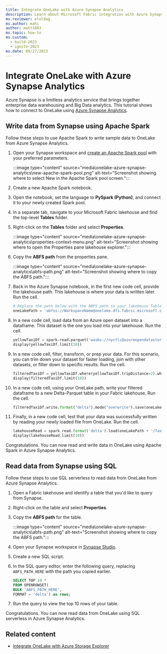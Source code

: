 ```yaml
---
title: Integrate OneLake with Azure Synapse Analytics
description: Learn about Microsoft Fabric integration with Azure Synapse Analytics, including how to read and write data into Fabric using Azure Synapse Spark pool.
ms.reviewer: eloldag
ms.author: mahi
author: matt1883
ms.topic: how-to
ms.custom:
  - build-2023
  - ignite-2023
ms.date: 09/27/2023
---
```


# Integrate OneLake with Azure Synapse Analytics

Azure Synapse is a limitless analytics service that brings together enterprise data warehousing and Big Data analytics. This tutorial shows how to connect to OneLake using [Azure Synapse Analytics](/azure/synapse-analytics/).

## Write data from Synapse using Apache Spark

Follow these steps to use Apache Spark to write sample data to OneLake from Azure Synapse Analytics.

1. Open your Synapse workspace and [create an Apache Spark pool](/azure/synapse-analytics/quickstart-create-apache-spark-pool-studio) with your preferred parameters.

   :::image type="content" source="media\onelake-azure-synapse-analytics\new-apache-spark-pool.png" alt-text="Screenshot showing where to select New in the Apache Spark pool screen.":::

1. Create a new Apache Spark notebook.

1. Open the notebook, set the language to **PySpark (Python)**, and connect it to your newly created Spark pool.

1. In a separate tab, navigate to your Microsoft Fabric lakehouse and find the top-level **Tables** folder.

1. Right-click on the **Tables** folder and select **Properties**.

   :::image type="content" source="media\onelake-azure-synapse-analytics\properties-context-menu.png" alt-text="Screenshot showing where to open the Properties pane lakehouse explorer.":::

1. Copy the **ABFS path** from the properties pane.

   :::image type="content" source="media\onelake-azure-synapse-analytics\abfs-path.png" alt-text="Screenshot showing where to copy the ABFS path.":::

1. Back in the Azure Synapse notebook, in the first new code cell, provide the lakehouse path. This lakehouse is where your data is written later. Run the cell.

   ```python
   # Replace the path below with the ABFS path to your lakehouse Tables folder. 
   oneLakePath = 'abfss://WorkspaceName@onelake.dfs.fabric.microsoft.com/LakehouseName.lakehouse/Tables'
   ```

1. In a new code cell, load data from an Azure open dataset into a dataframe. This dataset is the one you load into your lakehouse. Run the cell.

   ```python
   yellowTaxiDf = spark.read.parquet('wasbs://nyctlc@azureopendatastorage.blob.core.windows.net/yellow/puYear=2018/puMonth=2/*.parquet')
   display(yellowTaxiDf.limit(10))
   ```

1. In a new code cell, filter, transform, or prep your data. For this scenario, you can trim down your dataset for faster loading, join with other datasets, or filter down to specific results. Run the cell.

   ```python
   filteredTaxiDf = yellowTaxiDf.where(yellowTaxiDf.tripDistance>2).where(yellowTaxiDf.passengerCount==1)
   display(filteredTaxiDf.limit(10))
   ```

1. In a new code cell, using your OneLake path, write your filtered dataframe to a new Delta-Parquet table in your Fabric lakehouse. Run the cell.

   ```python
   filteredTaxiDf.write.format("delta").mode("overwrite").save(oneLakePath + '/Taxi/')
   ```

1. Finally, in a new code cell, test that your data was successfully written by reading your newly loaded file from OneLake. Run the cell.

   ```python
   lakehouseRead = spark.read.format('delta').load(oneLakePath + '/Taxi/')
   display(lakehouseRead.limit(10))
   ```

Congratulations. You can now read and write data in OneLake using Apache Spark in Azure Synapse Analytics.

## Read data from Synapse using SQL

Follow these steps to use SQL serverless to read data from OneLake from Azure Synapse Analytics.

1. Open a Fabric lakehouse and identify a table that you'd like to query from Synapse.

1. Right-click on the table and select **Properties**.

1. Copy the **ABFS path** for the table.

   :::image type="content" source="media\onelake-azure-synapse-analytics\abfs-path.png" alt-text="Screenshot showing where to copy the ABFS path.":::

1. Open your Synapse workspace in [Synapse Studio](https://web.azuresynapse.net/workspaces).

1. Create a new SQL script.

1. In the SQL query editor, enter the following query, replacing `ABFS_PATH_HERE` with the path you copied earlier.

   ```sql
   SELECT TOP 10 *
   FROM OPENROWSET(
   BULK 'ABFS_PATH_HERE',
   FORMAT = 'delta') as rows;
   ```

1. Run the query to view the top 10 rows of your table.

Congratulations. You can now read data from OneLake using SQL serverless in Azure Synapse Analytics.

## Related content

- [Integrate OneLake with Azure Storage Explorer](onelake-azure-storage-explorer.md)
